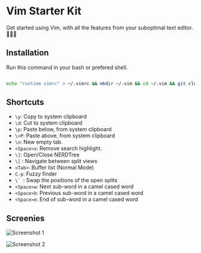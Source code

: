 Vim Starter Kit
===========

Get started using Vim, with all the features from your suboptimal text editor. 👨🏽‍💻

## Installation

Run this command in your bash or prefered shell.

```bash

echo "runtime vimrc" > ~/.vimrc && mkdir ~/.vim && cd ~/.vim && git clone https://github.com/nbosco/vim_starter_kit.git . && git clone https://github.com/kristijanhusak/vim-hybrid-material ~/.vim/bundle/vim-hybrid-material && mkdir colors && cp -R bundle/vim-hybrid-material/colors/./ ./colors/./ && git clone https://github.com/gmarik/Vundle.vim.git ~/.vim/bundle/Vundle.vim && vim +PluginInstall 

```

## Shortcuts

* `\y`: Copy to system clipboard
* `\d`: Cut to system clipboard
* `\p`: Paste below, from system clipboard
* `\>P`: Paste above, from system clipboard
* `\n`: New empty tab.
* `<Space>x`: Remove search highlight.
* `\]`: Open/Close NERDTree
* `\[` : Navigate between split views
* `<Tab>`: Buffer list (Normal Mode)
* `C-p`: Fuzzy finder
* ``\` ``: Swap the positions of the open splits
* `<Space>w`: Next sub-word in a camel cased word
* `<Space>b`: Previous sub-word in a camel cased word
* `<Space>e`: End of sub-word in a camel cased word


## Screenies

![Screenshot 1](http://i.imgur.com/gFeS2Y7.png)

![Screenshot 2](http://i.imgur.com/tqYhx1C.png)
